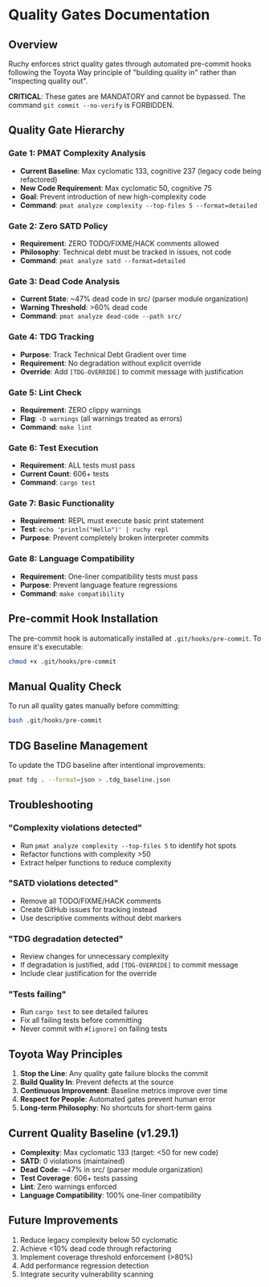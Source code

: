 # Quality Gates Documentation

## Overview

Ruchy enforces strict quality gates through automated pre-commit hooks following the Toyota Way principle of "building quality in" rather than "inspecting quality out". 

**CRITICAL**: These gates are MANDATORY and cannot be bypassed. The command `git commit --no-verify` is FORBIDDEN.

## Quality Gate Hierarchy

### Gate 1: PMAT Complexity Analysis
- **Current Baseline**: Max cyclomatic 133, cognitive 237 (legacy code being refactored)
- **New Code Requirement**: Max cyclomatic 50, cognitive 75
- **Goal**: Prevent introduction of new high-complexity code
- **Command**: `pmat analyze complexity --top-files 5 --format=detailed`

### Gate 2: Zero SATD Policy
- **Requirement**: ZERO TODO/FIXME/HACK comments allowed
- **Philosophy**: Technical debt must be tracked in issues, not code
- **Command**: `pmat analyze satd --format=detailed`

### Gate 3: Dead Code Analysis
- **Current State**: ~47% dead code in src/ (parser module organization)
- **Warning Threshold**: >60% dead code
- **Command**: `pmat analyze dead-code --path src/`

### Gate 4: TDG Tracking
- **Purpose**: Track Technical Debt Gradient over time
- **Requirement**: No degradation without explicit override
- **Override**: Add `[TDG-OVERRIDE]` to commit message with justification

### Gate 5: Lint Check
- **Requirement**: ZERO clippy warnings
- **Flag**: `-D warnings` (all warnings treated as errors)
- **Command**: `make lint`

### Gate 6: Test Execution
- **Requirement**: ALL tests must pass
- **Current Count**: 606+ tests
- **Command**: `cargo test`

### Gate 7: Basic Functionality
- **Requirement**: REPL must execute basic print statement
- **Test**: `echo 'println("Hello")' | ruchy repl`
- **Purpose**: Prevent completely broken interpreter commits

### Gate 8: Language Compatibility
- **Requirement**: One-liner compatibility tests must pass
- **Purpose**: Prevent language feature regressions
- **Command**: `make compatibility`

## Pre-commit Hook Installation

The pre-commit hook is automatically installed at `.git/hooks/pre-commit`. To ensure it's executable:

```bash
chmod +x .git/hooks/pre-commit
```

## Manual Quality Check

To run all quality gates manually before committing:

```bash
bash .git/hooks/pre-commit
```

## TDG Baseline Management

To update the TDG baseline after intentional improvements:

```bash
pmat tdg . --format=json > .tdg_baseline.json
```

## Troubleshooting

### "Complexity violations detected"
- Run `pmat analyze complexity --top-files 5` to identify hot spots
- Refactor functions with complexity >50
- Extract helper functions to reduce complexity

### "SATD violations detected"
- Remove all TODO/FIXME/HACK comments
- Create GitHub issues for tracking instead
- Use descriptive comments without debt markers

### "TDG degradation detected"
- Review changes for unnecessary complexity
- If degradation is justified, add `[TDG-OVERRIDE]` to commit message
- Include clear justification for the override

### "Tests failing"
- Run `cargo test` to see detailed failures
- Fix all failing tests before committing
- Never commit with `#[ignore]` on failing tests

## Toyota Way Principles

1. **Stop the Line**: Any quality gate failure blocks the commit
2. **Build Quality In**: Prevent defects at the source
3. **Continuous Improvement**: Baseline metrics improve over time
4. **Respect for People**: Automated gates prevent human error
5. **Long-term Philosophy**: No shortcuts for short-term gains

## Current Quality Baseline (v1.29.1)

- **Complexity**: Max cyclomatic 133 (target: <50 for new code)
- **SATD**: 0 violations (maintained)
- **Dead Code**: ~47% in src/ (parser module organization)
- **Test Coverage**: 606+ tests passing
- **Lint**: Zero warnings enforced
- **Language Compatibility**: 100% one-liner compatibility

## Future Improvements

1. Reduce legacy complexity below 50 cyclomatic
2. Achieve <10% dead code through refactoring
3. Implement coverage threshold enforcement (>80%)
4. Add performance regression detection
5. Integrate security vulnerability scanning